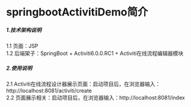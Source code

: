 # springbootActivitiDemo简介

<h5>1.技术架构说明</h5>
    1.1 页面：JSP
<br>1.2 后端架子：SpringBoot + Activiti6.0.0.RC1 + Activiti在线流程编辑器模块<br>

<h5>2.使用说明</h5>
    2.1 Activiti在线流程设计器展示页面：启动项目后，在浏览器输入：http://localhost:8081/activiti/create
<br>2.2 页面展示相关：启动项目后，在浏览器输入：http://localhost:8081/index</br>

